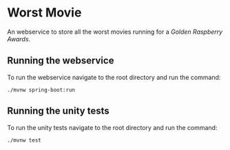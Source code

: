 # Worst Movie

An webservice to store all the worst movies running for a _Golden Raspberry Awards_.


## Running the webservice

To run the webservice navigate to the root directory and run the command:
```
./mvnw spring-boot:run
```

## Running the unity tests

To run the unity tests navigate to the root directory and run the command:
```
./mvnw test
```
